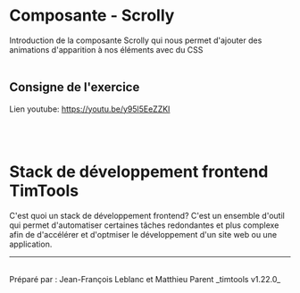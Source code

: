 # Composante - Scrolly

Introduction de la composante Scrolly qui nous permet d'ajouter des animations d'apparition à nos éléments avec du CSS
<br><br>

## **Consigne de l'exercice**

Lien youtube: https://youtu.be/y95l5EeZZKI

<br><br>

# Stack de développement frontend TimTools

C'est quoi un stack de développement frontend? C'est un ensemble d'outil qui permet d'automatiser certaines tâches redondantes et plus complexe afin de d'accélérer et d'optmiser le développement d'un site web ou une application.

<hr><br>
Préparé par : Jean-François Leblanc et Matthieu Parent _timtools v1.22.0_
